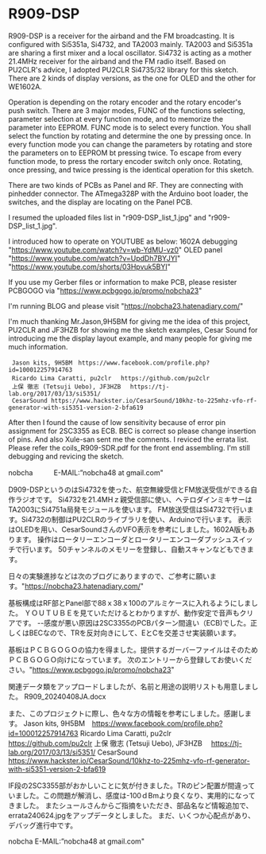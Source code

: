 # R909-DSP
R909-DSP is a receiver for the airband and the FM broadcasting. 
It is configured with Si5351a, Si4732, and TA2003 mainly.
TA2003 and Si5351a are sharing a first mixer and a local oscillator.
Si4732 is acting as a mother 21.4MHz receiver for the airband and the FM radio itself.
Based on PU2CLR's advice, I adopted PU2CLR Si4735/32 library for this sketch.
There are 2 kinds of display versions, as the one for OLED and the other for WE1602A. 

Operation is depending on the rotary encoder and the rotary encoder's push switch.
There are 3 major modes, FUNC of the functions selecting, parameter selection at every function mode, and to memorize the parameter into EEPROM.
FUNC mode is to select every function. You shall select the function by rotating and determine the one by pressing once.
In every function mode you can change the parameters by rotating and store the parameters on to EEPROM bt pressing twice.
To escape from every function mode, to press the rortary encoder switch only once.
Rotating, once pressing, and twice pressing is the identical operation for this sketch.

There are two kinds of PCBs as Panel and RF. They are connecting with pinhedder connector. 
The ATmega328P with the Arduino boot loader, the switches, and the display are locating on the Panel PCB.

I resumed the uploaded files list in "r909-DSP_list_1.jpg" and "r909-DSP_list_1.jpg".

I introduced how to operate on YOUTUBE as below:
1602A debugging "https://www.youtube.com/watch?v=wb-YdMU-vz0"
OLED panel "https://www.youtube.com/watch?v=UpdDh7BYJYI" "https://www.youtube.com/shorts/03Hpvuk5BYI"

If you use my Gerber files or information to make PCB, please resister PCBGOGO via "https://www.pcbgogo.jp/promo/nobcha23"

I'm running BLOG and please visit "https://nobcha23.hatenadiary.com/"

I'm much thanking Mr.Jason,9H5BM for giving me the idea of this project, PU2CLR and JF3HZB for showing me the sketch examples, Cesar Sound for introducing me the display layout example, and many people for giving me much information.

     Jason kits, 9H5BM　https://www.facebook.com/profile.php?id=100012257914763
     Ricardo Lima Caratti, pu2clr　 https://github.com/pu2clr
     上保 徹志 (Tetsuji Uebo), JF3HZB　 https://tj-lab.org/2017/03/13/si5351/
     CesarSound https://www.hackster.io/CesarSound/10khz-to-225mhz-vfo-rf-generator-with-si5351-version-2-bfa619

After then I found the cause of low sensitivity because of error pin assignment for 2SC3355 as ECB. BEC is correct so please change insertion of pins.
And also Xule-san sent me the comnents. I reviced the errata list. Please refer the coils_R909-SDR.pdf for the front end assembling.
I'm still debugging and revicing the sketch.

 nobcha　　　E-MAIL:”nobcha48 at gmail.com"

D909-DSPというのはSi4732を使った、航空無線受信とFM放送受信ができる自作ラジオです。
Si4732を21.4MHｚ親受信部に使い、ヘテロダインミキサーはTA2003にSi4751a局発モジュールを使います。
FM放送受信はSi4732で行います。Si4732の制御はPU2CLRのライブラリを使い、Arduinoで行います。
表示はOLEDを用い、CesarSoundさんのVFO表示を参考にしました。1602A版もあります。
操作はロータリーエンコーダとロータリーエンコーダプッシュスイッチで行います。
50チャンネルのメモリーを登録し、自動スキャンなどもできます。

日々の実験進捗などは次のブログにありますので、ご参考に願います。"https://nobcha23.hatenadiary.com/"

基板構成はRF部とPanel部で88ｘ38ｘ100のアルミケースに入れるようにしました。
ＹＯＵＴＵＢＥを見ていただけるとわかりますが、動作安定で音声もクリアです。
--感度が悪い原因は2SC3355のPCBパターン間違い（ECB)でした。正しくはBECなので、TRを反対向きにして、EとCを交差させ実装願います。


基板はＰＣＢＧＯＧＯの協力を得ました。提供するガーバーファイルはそのためＰＣＢＧＯＧＯ向けになっています。
次のエントリーから登録してお使いください。"https://www.pcbgogo.jp/promo/nobcha23"

関連データ類をアップロードしましたが、名前と用途の説明リストも用意しました。
R909_20240408JA.docx

また、このプロジェクトに際し、色々な方の情報を参考にしました。感謝します。
     Jason kits, 9H5BM　https://www.facebook.com/profile.php?id=100012257914763
     Ricardo Lima Caratti, pu2clr　 https://github.com/pu2clr
     上保 徹志 (Tetsuji Uebo), JF3HZB　 https://tj-lab.org/2017/03/13/si5351/
     CesarSound https://www.hackster.io/CesarSound/10khz-to-225mhz-vfo-rf-generator-with-si5351-version-2-bfa619

IF段の2SC3355部がおかしいことに気が付きました。TRのピン配置が間違っていました。この問題が解消し、感度は-100ｄBmより良くなり、実用的になってきました。
またシュールさんからご指摘をいただき、部品名など情報追加で、errata240624.jpgをアップデータとしました。
まだ、いくつか心配点があり、デバッグ進行中です。

 nobcha  E-MAIL:”nobcha48 at gmail.com"
